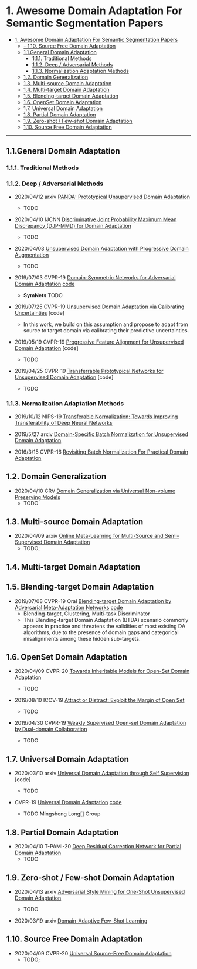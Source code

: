 # 1. Awesome Domain Adaptation For Semantic Segmentation Papers

- [1. Awesome Domain Adaptation For Semantic Segmentation Papers](#1-awesome-domain-adaptation-for-semantic-segmentation-papers)
  - [- 1.10. Source Free Domain Adaptation](#ul-li110-source-free-domain-adaptationli-ul)
  - [1.1.General Domain Adaptation](#11general-domain-adaptation)
    - [1.1.1. Traditional Methods](#111-traditional-methods)
    - [1.1.2. Deep / Adversarial Methods](#112-deep--adversarial-methods)
    - [1.1.3. Normalization Adaptation Methods](#113-normalization-methods)
  - [1.2. Domain Generalization](#12-domain-generalization)
  - [1.3. Multi-source Domain Adaptation](#13-multi-source-domain-adaptation)
  - [1.4. Multi-target Domain Adaptation](#14-multi-target-domain-adaptation)
  - [1.5. Blending-target Domain Adaptation](#15-blending-target-domain-adaptation)
  - [1.6. OpenSet Domain Adaptation](#16-openset-domain-adaptation)
  - [1.7. Universal Domain Adaptation](#17-universal-domain-adaptation)
  - [1.8. Partial Domain Adaptation](#18-partial-domain-adaptation)
  - [1.9. Zero-shot / Few-shot Domain Adaptation](#19-zero-shot--few-shot-domain-adaptation)
  - [1.10. Source Free Domain Adaptation](#110-source-free-domain-adaptation)
---

## 1.1.General Domain Adaptation

### 1.1.1. Traditional Methods

### 1.1.2. Deep / Adversarial Methods

- 2020/04/12 arxiv [PANDA: Prototypical Unsupervised Domain Adaptation](https://arxiv.org/abs/2003.13274)
	- TODO

- 2020/04/10 IJCNN [Discriminative Joint Probability Maximum Mean Discrepancy (DJP-MMD) for Domain Adaptation](https://arxiv.org/abs/1912.00320)
	- TODO 

- 2020/04/03 [Unsupervised Domain Adaptation with Progressive Domain Augmentation](https://arxiv.org/abs/2004.01735)
	- TODO

- 2019/07/03 CVPR-19 [Domain-Symmetric Networks for Adversarial Domain Adaptation](https://arxiv.org/abs/1904.04663) [code](https://github.com/YBZh/SymNets)
    - **SymNets** TODO

- 2019/07/25 CVPR-19 [Unsupervised Domain Adaptation via Calibrating Uncertainties](https://arxiv.org/abs/1907.11202) [code]
    - In this work, we build on this assumption and propose to adapt from source to target domain via calibrating their predictive uncertainties.

- 2019/05/19 CVPR-19 [Progressive Feature Alignment for Unsupervised Domain Adaptation](https://arxiv.org/abs/1811.08585) [code]
    - TODO

- 2019/04/25 CVPR-19 [Transferrable Prototypical Networks for Unsupervised Domain Adaptation](https://arxiv.org/abs/1904.11227) [code]
    - TODO 
### 1.1.3. Normalization Adaptation Methods
- 2019/10/12 NIPS-19 [Transferable Normalization: Towards Improving
Transferability of Deep Neural Networks](https://papers.nips.cc/paper/8470-transferable-normalization-towards-improving-transferability-of-deep-neural-networks.pdf)

- 2019/5/27 arxiv [Domain-Specific Batch Normalization for Unsupervised Domain Adaptation
](https://arxiv.org/abs/1906.03950)

- 2016/3/15 CVPR-16 [Revisiting Batch Normalization For Practical Domain Adaptation](https://arxiv.org/abs/1603.04779)

## 1.2. Domain Generalization

- 2020/04/10 CRV [Domain Generalization via Universal Non-volume Preserving Models](https://arxiv.org/abs/1905.13040)
	- TODO

## 1.3. Multi-source Domain Adaptation

- 2020/04/09 arxiv [Online Meta-Learning for Multi-Source and Semi-Supervised Domain Adaptation](https://arxiv.org/abs/2004.04398) 
	- TODO;

## 1.4. Multi-target Domain Adaptation

## 1.5. Blending-target Domain Adaptation

- 2019/07/08 CVPR-19 Oral [Blending-target Domain Adaptation by Adversarial Meta-Adaptation Networks](https://arxiv.org/abs/1907.03389) [code](https://github.com/zjy526223908/BTDA)
    - Blending-target, Clustering, Multi-task Discriminator
    - This Blending-target Domain Adaptation (BTDA) scenario commonly appears in practice and threatens the validities of most existing DA algorithms, due to the presence of domain gaps and categorical misalignments among these hidden sub-targets.

## 1.6. OpenSet Domain Adaptation

- 2020/04/09 CVPR-20 [Towards Inheritable Models for Open-Set Domain Adaptation](https://arxiv.org/abs/2004.04388)
	- TODO

- 2019/08/10 ICCV-19 [Attract or Distract: Exploit the Margin of Open Set](https://arxiv.org/abs/1908.01925)
    - TODO

- 2019/04/30 CVPR-19 [Weakly Supervised Open-set Domain Adaptation by Dual-domain Collaboration](https://arxiv.org/abs/1904.13179) 
    - TODO


## 1.7. Universal Domain Adaptation

- 2020/03/10 arxiv [Universal Domain Adaptation through Self Supervision](https://arxiv.org/abs/2002.07953) [code]
    - TODO

- CVPR-19 [Universal Domain Adaptation](https://youkaichao.github.io/files/cvpr2019/1628.pdf) [code](https://github.com/thuml/Universal-Domain-Adaptation)
    - TODO Mingsheng Long[] Group


## 1.8. Partial Domain Adaptation

- 2020/04/10 T-PAMI-20 [Deep Residual Correction Network for Partial Domain Adaptation](https://arxiv.org/abs/2004.04914)
	- TODO

## 1.9. Zero-shot / Few-shot Domain Adaptation

- 2020/04/13 arxiv [Adversarial Style Mining for One-Shot Unsupervised Domain Adaptation](https://arxiv.org/abs/2004.06042)
	- TODO

-  2020/03/19 arxiv [Domain-Adaptive Few-Shot Learning](https://arxiv.org/abs/2003.08626)

## 1.10. Source Free Domain Adaptation

- 2020/04/09 CVPR-20 [Universal Source-Free Domain Adaptation](https://arxiv.org/abs/2004.04393)
	- TODO;
